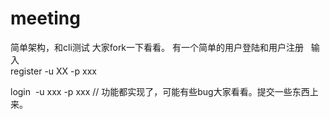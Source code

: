 # meeting
简单架构，和cli测试
大家fork一下看看。
有一个简单的用户登陆和用户注册
 
输入   
register -u XX -p xxx


login  -u xxx -p xxx
//
功能都实现了，可能有些bug大家看看。提交一些东西上来。
